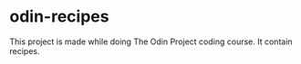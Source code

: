 # odin-recipes
This project is made while doing The Odin Project coding course. It contain recipes. 